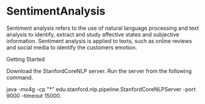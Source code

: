 # SentimentAnalysis
Sentiment analysis refers to the use of natural language processing and text analysis to identify, extract and study affective
states and subjective information. Sentiment analysis is applied to texts, such as online reviews and social media to identify the customers emotion.

Getting Started

Download the StanfordCoreNLP server.
Run the server from the following command.

java -mx4g -cp "*" edu.stanford.nlp.pipeline.StanfordCoreNLPServer -port 9000 -timeout 15000.